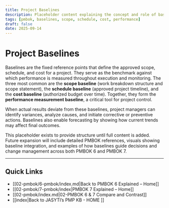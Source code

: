 ```yaml
---
title: Project Baselines
description: Placeholder content explaining the concept and role of baselines in project management
tags: [pmbok, baselines, scope, schedule, cost, performance]
draft: false
date: 2025-09-14
---
```


# Project Baselines

Baselines are the fixed reference points that define the approved scope, schedule, and cost for a project. They serve as the benchmark against which performance is measured throughout execution and monitoring. The three most common are the **scope baseline** (work breakdown structure and scope statement), the **schedule baseline** (approved project timeline), and the **cost baseline** (authorized budget over time). Together, they form the **performance measurement baseline**, a critical tool for project control.  

When actual results deviate from these baselines, project managers can identify variances, analyze causes, and initiate corrective or preventive actions. Baselines also enable forecasting by showing how current trends may affect final outcomes.  

This placeholder exists to provide structure until full content is added. Future expansion will include detailed PMBOK references, visuals showing baseline integration, and examples of how baselines guide decisions and change management across both PMBOK 6 and PMBOK 7.

---
## Quick Links
- [[02-pmbok/6-pmbok/index.md|Back to PMBOK 6 Explained – Home]]
- [[02-pmbok/7-pmbok/index|PMBOK 7 Explained – Home]]
- [[02-pmbok/index.md|02-PMBOK 6 & 7 Compare and Contrast]]
- [[index|Back to JASYTI’s PMP KB - HOME ]]